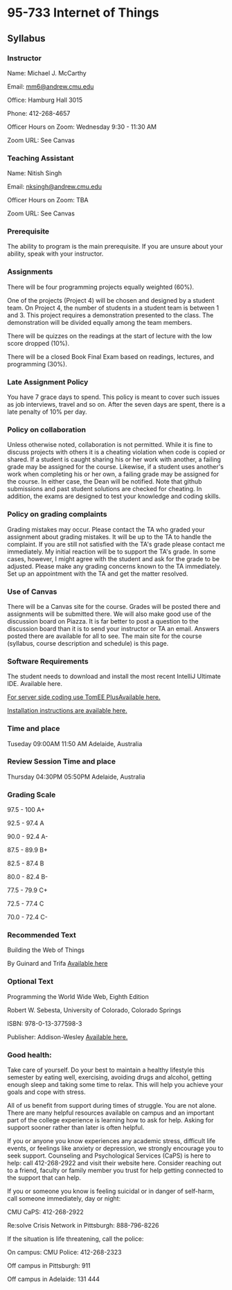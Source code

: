 # 95-733 Internet of Things

## Syllabus

 ### Instructor

Name: Michael J. McCarthy

Email: mm6@andrew.cmu.edu

Office: Hamburg Hall 3015

Phone: 412-268-4657

Officer Hours on Zoom: Wednesday 9:30 - 11:30 AM

Zoom URL: See Canvas

### Teaching Assistant

Name: Nitish Singh

Email: nksingh@andrew.cmu.edu

Officer Hours on Zoom: TBA

Zoom URL: See Canvas

### Prerequisite

The ability to program is the main prerequisite. If you are unsure about your
ability, speak with your instructor.

### Assignments

There will be four programming projects equally weighted (60%).

One of the projects (Project 4) will be chosen and designed by a student team. On Project 4, the number of students in a student team is between 1 and 3. This project requires a demonstration presented to the class. The demonstration will be divided equally among the team members.

There will be quizzes on the readings at the start of lecture with the low score dropped (10%).

There will be a closed Book Final Exam based on readings, lectures, and programming (30%).

### Late Assignment Policy


You have 7 grace days to spend. This policy is meant to cover such issues as job
interviews, travel and so on. After the seven days are spent, there is a late penalty
of 10% per day.

### Policy on collaboration

Unless otherwise noted, collaboration is not permitted. While it is fine to discuss projects with others it is a cheating violation when code is copied or shared. If a student is caught sharing his or her work with another, a failing grade may be assigned for the course. Likewise, if a student uses another's work when completing his or her own, a failing grade may be assigned for the course. In either case, the Dean will be notified. Note that github submissions and past student solutions are checked for cheating. In addition, the exams are designed to test your knowledge and coding skills.

### Policy on grading complaints


Grading mistakes may occur. Please contact the TA who graded your assignment about grading mistakes. It will be up to the TA to handle the complaint. If you are still not satisfied with the TA's grade please contact me immediately. My initial reaction will be to support the TA's grade. In some cases, however, I might agree with the student and ask for the grade to be adjusted. Please make any grading concerns known to the TA immediately. Set up an appointment with the TA and get the matter resolved.

### Use of Canvas


There will be a Canvas site for the course. Grades will be posted there and assignments will be submitted there. We will also make good use of the discussion board on Piazza. It is far better to post a question to the discussion board than it is to send your instructor or TA an email. Answers posted there are available for all to see. The main site for the course (syllabus, course description and schedule) is this page.

### Software Requirements

The student needs to download and install the most recent IntelliJ Ultimate IDE. Available here.

[For server side coding use TomEE PlusAvailable here.](https://www.jetbrains.com/idea/)




[Installation instructions are available here.](http://www.andrew.cmu.edu/~mm6/95-733/IntelliJ_Installs.pdf")

### Time and place

Tuseday 09:00AM 11:50 AM Adelaide, Australia

### Review Session Time and place

Thursday 04:30PM 05:50PM Adelaide, Australia


### Grading Scale

97.5 - 100 A+

92.5 - 97.4 A

90.0 - 92.4 A-

87.5 - 89.9 B+

82.5 - 87.4 B

80.0 - 82.4 B-

77.5 - 79.9 C+

72.5 - 77.4 C

70.0 - 72.4 C-

### Recommended Text

Building the Web of Things

By Guinard and Trifa [Available here](https://webofthings.org/)

### Optional Text

Programming the World Wide Web, Eighth Edition

Robert W. Sebesta, University of Colorado, Colorado Springs

ISBN: 978-0-13-377598-3

Publisher: Addison-Wesley
[Available here.](https://www.amazon.com/Programming-World-Wide-Robert-Sebesta/dp/0201704846)

### Good health:

Take care of yourself.  Do your best to maintain a healthy lifestyle this semester by eating well, exercising, avoiding drugs and alcohol, getting enough sleep and taking some time to relax. This will help you achieve your goals and cope with stress.

All of us benefit from support during times of struggle. You are not alone. There are many helpful resources available on campus and an important part of the college experience is learning how to ask for help. Asking for support sooner rather than later is often helpful.

If you or anyone you know experiences any academic stress, difficult life events, or feelings like anxiety or depression, we strongly encourage you to seek support. Counseling and Psychological Services (CaPS) is here to help: call 412-268-2922 and visit their website here. Consider reaching out to a friend, faculty or family member you trust for help getting connected to the support that can help.

If you or someone you know is feeling suicidal or in danger of self-harm, call someone immediately, day or night:

CMU CaPS: 412-268-2922

Re:solve Crisis Network in Pittsburgh: 888-796-8226

If the situation is life threatening, call the police:

On campus: CMU Police: 412-268-2323

Off campus in Pittsburgh: 911

Off campus in Adelaide: 131 444
